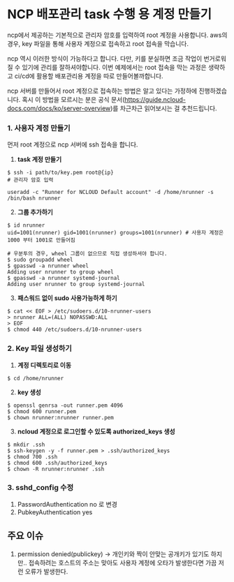 # NCP 배포관리 task 수행 용 계정 만들기

ncp에서 제공하는 기본적으로 관리자 암호를 입력하여 root 계정을 사용합니다. aws의 경우, key 파일을 통해 사용자 계정으로 접속하고 root 접속을 막습니다.

ncp 역시 이러한 방식이 가능하다고 합니다. 다만, 키를 분실하면 조금 작업이 번거로워질 수 있기에 관리를 잘하셔야합니다. 이번 예제에서는 root 접속을 막는 과정은 생략하고 ci/cd에 활용할 배포관리용 계정을 따로 만들어볼까합니다.

ncp 서버를 만들어서 root 계정으로 접속하는 방법은 알고 있다는 가정하에 진행하겠습니다. 혹시 이 방법을 모르시는 분은 공식 문서(https://guide.ncloud-docs.com/docs/ko/server-overview)를 차근차근 읽어보시는 걸 추천드립니다.

### 1. 사용자 계정 만들기

먼저 root 계정으로 ncp 서버에 ssh 접속을 합니다.

1. **task 계정 만들기**

```shell
$ ssh -i path/to/key.pem root@{ip}
# 관리자 암호 입력

useradd -c "Runner for NCLOUD Default account" -d /home/nrunner -s /bin/bash nrunner
```

2. **그룹 추가하기**

```shell
$ id nrunner
uid=1001(nrunner) gid=1001(nrunner) groups=1001(nrunner) # 사용자 계정은 1000 부터 1001로 만들어짐

# 우분투의 경우, wheel 그룹이 없으므로 직접 생성하셔야 합니다.
$ sudo groupadd wheel
$ gpasswd -a nrunner wheel
Adding user nrunner to group wheel
$ gpasswd -a nrunner systemd-journal
Adding user nrunner to group systemd-journal
```

3. **패스워드 없이 sudo 사용가능하게 하기**

```shell
$ cat << EOF > /etc/sudoers.d/10-nrunner-users
> nrunner ALL=(ALL) NOPASSWD:ALL
> EOF
$ chmod 440 /etc/sudoers.d/10-nrunner-users
```

### 2. Key 파일 생성하기

1. **계정 디렉토리로 이동**

```shell
$ cd /home/nrunner
```

2. **key 생성**

```shell
$ openssl genrsa -out runner.pem 4096
$ chmod 600 runner.pem
$ chown nrunner:nrunner runner.pem
```

3. **ncloud 계정으로 로그인할 수 있도록 authorized_keys 생성**

```shell
$ mkdir .ssh
$ ssh-keygen -y -f runner.pem > .ssh/authorized_keys
$ chmod 700 .ssh
$ chmod 600 .ssh/authorized_keys
$ chown -R nrunner:nrunner .ssh
```

### 3. sshd_config 수정

1. PasswordAuthentication no	로 변경
2. PubkeyAuthentication yes

## 주요 이슈

1. permission denied(publickey) -> 개인키와 짝이 안맞는 공개키가 있기도 하지만.. 접속하려는 호스트의 주소는 맞아도 사용자 계정에 오타가 발생한다면 가끔 저런 오류가 발생한다.